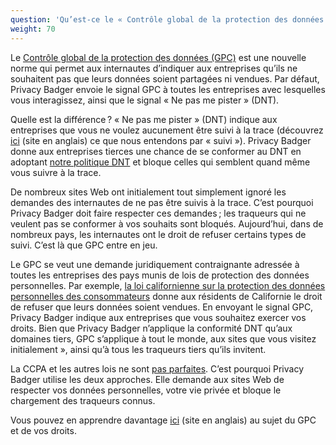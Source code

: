 ```yaml
---
question: 'Qu’est-ce le « Contrôle global de la protection des données » (GPC) ?'
weight: 70
---
```


Le [Contrôle global de la protection des données (GPC)](https://globalprivacycontrol.org/) est une nouvelle norme qui permet aux internautes d’indiquer aux entreprises qu’ils ne souhaitent pas que leurs données soient partagées ni vendues. Par défaut, Privacy Badger envoie le signal GPC à toutes les entreprises avec lesquelles vous interagissez, ainsi que le signal « Ne pas me pister » (DNT).

Quelle est la différence ? « Ne pas me pister » (DNT) indique aux entreprises que vous ne voulez aucunement être suivi à la trace (découvrez [ici](https://www.eff.org/pages/understanding-effs-do-not-track-policy-universal-opt-out-tracking) (site en anglais) ce que nous entendons par « suivi »). Privacy Badger donne aux entreprises tierces une chance de se conformer au DNT en adoptant [notre politique DNT](https://www.eff.org/dnt-policy/) et bloque celles qui semblent quand même vous suivre à la trace.

De nombreux sites Web ont initialement tout simplement ignoré les demandes des internautes de ne pas être suivis à la trace. C’est pourquoi Privacy Badger doit faire respecter ces demandes ; les traqueurs qui ne veulent pas se conformer à vos souhaits sont bloqués. Aujourd’hui, dans de nombreux pays, les internautes ont le droit de refuser certains types de suivi. C’est là que GPC entre en jeu.

Le GPC se veut une demande juridiquement contraignante adressée à toutes les entreprises des pays munis de lois de protection des données personnelles. Par exemple, [la loi californienne sur la protection des données personnelles des consommateurs](https://theccpa.org) donne aux résidents de Californie le droit de refuser que leurs données soient vendues. En envoyant le signal GPC, Privacy Badger indique aux entreprises que vous souhaitez exercer vos droits. Bien que Privacy Badger n’applique la conformité DNT qu’aux domaines tiers, GPC s’applique à tout le monde, aux sites que vous visitez initialement », ainsi qu’à tous les traqueurs tiers qu’ils invitent.

La CCPA et les autres lois ne sont [pas parfaites](https://advocacy.consumerreports.org/press_release/consumer-reports-study-finds-significant-obstacles-to-exercising-california-privacy-rights/). C’est pourquoi Privacy Badger utilise les deux approches. Elle demande aux sites Web de respecter vos données personnelles, votre vie privée et bloque le chargement des traqueurs connus.

Vous pouvez en apprendre davantage [ici](https://globalprivacycontrol.org) (site en anglais) au sujet du GPC et de vos droits.
